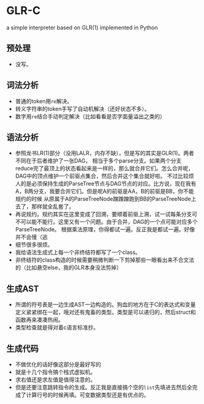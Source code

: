 # GLR-C
a simple interpreter based on GLR(1) implemented in Python
## 预处理
* 没写。

## 词法分析
* 普通的token用`re`解决。
* 转义字符串的token手写了自动机解决（还好状态不多）。
* 数字用`re`结合手动判定解决（比如看看是否字面量溢出之类的）

## 语法分析
* 参照龙书LR(1)部分（没用LALR，内存不缺），但是写的其实是GLR(1)。两者不同在于后者维护了一张DAG，
相当于多个parse分支。如果两个分支reduce完了最顶上的状态看起来是一样的，那么就合并它们。怎么合并呢，DAG中的顶点维护一个前驱点集合，然后合并这个集合就好啦。
不过比较烦人的是必须保持生成的ParseTree节点与DAG节点的对应。比方说，现在我有A，B两分支，我要合并它们。但是呢A的前驱是AA，B的前驱是BB，你不能规约的时候
从原属于A的ParseTreeNode蹭蹭蹭跑到BB的ParseTreeNode上去了，那样就全乱套了。
* 再说规约。规约其实在这里变成了回溯，要顺着前驱上溯，试一试每条分支可不可以能不能行。这里又有一个问题。由于合并，DAG的一个点可能对应多个ParseTreeNode。
根据乘法原理，你得都试一遍。反正我是都试一遍。好像并不会慢（逃
* 细节很多很烦。
* 我给语法生成式上每一个非终结符都写了一个class。
* 非终结符的class构造的时候需要稍微判断一下剪掉那些一眼看出来不合文法的（比如悬空else，我的GLR本身没法剪掉）

## 生成AST

* 所谓的符号表是一边生成AST一边构造的。狗血的地方在于C的表达式和变量定义紧紧绑在一起，哦对还有鬼畜的类型。类型是可以递归的，然后struct和函数再来凑凑热闹。
* 类型检查就是得对着c语言标准抄。

## 生成代码
* 不做优化的话好像这部分是最好写的
* 就是十几个指令搞个栈式虚拟机。
* 求右值还是求左值是值得注意的。
* 但是还要注意跳转指令的生成。反正我是直接搞个空的`list`先填进去然后全完成了计算行号的时候再填。可变数据类型还是有优点的。
